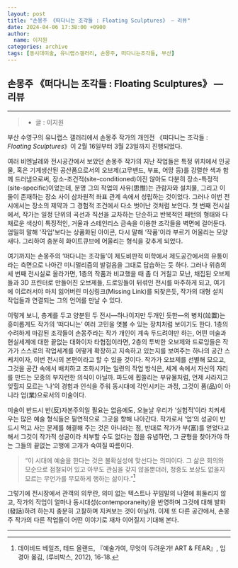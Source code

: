 ```yaml
---
layout: post
title: "손몽주 《떠다니는 조각들 : Floating Sculptures》 — 리뷰"
date: 2024-04-06 17:38:00 +0900
author:
  name: 이지원
categories: archive
tags: [동시대미술, 유니랩스갤러리, 손몽주, 떠다니는조각들, 부산]
---
```


##  손몽주 《떠다니는 조각들 : Floating Sculptures》 — 리뷰
---
> - 글 : 이지원

부산 수영구의 유니랩스 갤러리에서 손몽주 작가의 개인전 《떠다니는 조각들 : *Floating Sculptures*》이 2월 16일부터 3월 23일까지 진행되었다.

여러 비엔날레와 전시공간에서 보았던 손몽주 작가의 지난 작업들은 특정 위치에서 인공물, 혹은 기계생산된 공산품으로서의 오브제(고무밴드, 부표, 어망 등)를 강렬한 색과 함께 드러냄으로써, 장소-조건적(site-conditioned)이진 않아도 다분히 장소-특정적(site-specific)이었는데, 분명 그의 작업의 사유(思惟)는 관람자와 설치물, 그리고 이 둘이 존재하는 장소 사이 삼차원적 좌표 관계 속에서 성립하는 것이었다. 그러나 이번 전시에서는 장소의 제약과 그 경험적 조건에서 다소 벗어난 것처럼 보인다. 첫 번째 전시실에서, 작가는 일정 단위의 곡선과 직선을 교차하는 단순하고 반복적인 패턴의 형태와 다채로운 색상이 특징적인, 거울과 스테인리스 금속을 이용한 조각들을 벽면에 걸어둔다. 엄밀히 말해 '작업'보다는 상품화된 아이콘, 다시 말해 ‘작품'이라 부르기 어울리는 모양새다. 그리하여 충분히 화이트큐브에 어울리는 형식을 갖추게 되었다. 

여기까지는 손몽주의 ‘떠다니는 조각들’이 제도비판적 미학에서 제도공간에서의 유통이라는 측면으로 나아간 미니멀리즘의 발걸음을 그대로 답습하는 듯 하다. 그러나 위층의 세 번째 전시실로 올라가면, 1층의 작품과 비교했을 때 좀 더 거칠고 모난, 채집된 오브제들과 3D 프린터로 만들어진 오브제들, 드로잉들이 뒤섞인 전시를 마주하게 되고, 여기에 이르러서야 마치 잃어버린 미싱링크(Missing Link)를 되찾은듯, 작가의 대형 설치 작업들과 연결되는 그의 언어를 만날 수 있다.

이렇게 보니, 층계를 두고 양분된 두 전시—하나이지만 두개인 듯한—의 병치(竝置)는 흥미롭게도 작가의 ‘떠다니는’ 여러 고민을 엿볼 수 있는 장치처럼 보이기도 한다. 1층의 수려하게 마감된 조각들이 손몽주라는 작가 개인이 계속 두드려야만 하는, 어떤 미술과 현실세계에 대한 끝없는 대화이자 타협점이라면, 2층의 투박한 오브제와 드로잉들은 작가가 스스로의 작업세계를 어떻게 확장하고 지속하고 있는지를 보여주는 하나의 공간 스케치이자, 이번 전시의 본편이라고 할 수 있을 것이다. 작가가 오브제를 선별해 모으고, 그것을 공간 속에서 배치하고 조화시키는 일련의 작업 방식은, 세계 속에서 자신의 자리를 만드는 모종의 부지런한 의식이 아닐까. 파도에 휩쓸리는 부유물처럼, 언제 사라지고 잊힐지 모르는 ‘나’의 경험과 인식을 주워 동시대에 각인시키는 과정, 그것이 품(品)이 아니라 업(業)으로서의 미술이다.

미술이 반드시 반(反)자본주의일 필요는 없음에도, 오늘날 우리가 ‘실험적’이라 치켜세우는 많은 예술 형식들은 필연적으로 그곳을 향해 나아간다. 작가로서 ’업’의 성공이 반드시 먹고 사는 문제를 해결해 주는 것은 아니라는 점, 반대로 작가가 부(富)를 얻었다고 해서 그것이 작가적 성공이라 치부할 수도 없다는 점을 유념하면, 그 균형을 찾아가야 하는 그들의 끝없는 고행에 고개가 숙여질 따름이다. 

> “이 시대에 예술을 한다는 것은 불확실성에 맞선다는 의미이다. 그 삶은 회의와 모순으로 점철되어 있고 아무도 관심을 갖지 않을뿐더러, 청중도 보상도 없을지 모르는 무언가를 무모하게 행하는 삶이다.”[^1]

그렇기에 전시장에서 관객의 의무란, 의미 없는 텍스트나 꾸밈말의 나열에 휘둘리지 않고, 작가의 작업이 얼마나 동시대성(contemporaneity)을 반영하며 그것에 대해 발화(發話)하려 하는지 충분히 고찰하며 지켜보는 것이 아닐까. 이제 또 다른 공간에서, 손몽주 작가의 다른 작업들이 어떤 이야기로 재차 이어질지 기대해 본다.

---

[^1]: 데이비드 베일즈, 테드 올랜드, 『예술가여, 무엇이 두려운가! ART &amp; FEAR』, 임경아 옮김, (루비박스, 2012), 16-18.
